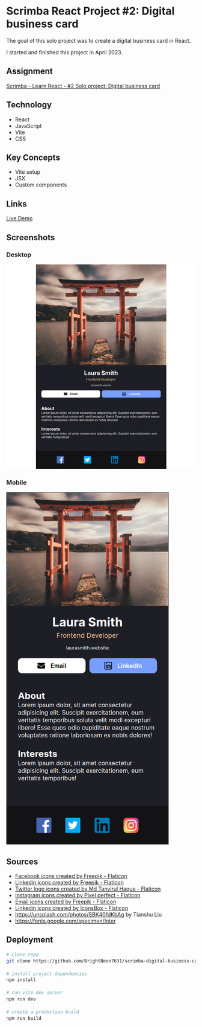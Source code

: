 # Scrimba React Project #2: Digital business card

The goal of this solo project was to create a digital business card in React.

I started and finished this project in April 2023.

## Assignment

[Scrimba - Learn React - #2 Solo project: Digital business card](https://scrimba.com/learn/learnreact)

## Technology

- React
- JavaScript
- Vite
- CSS

## Key Concepts

- Vite setup
- JSX
- Custom components

## Links

[Live Demo](https://bn7631-scrimba-digital-business-card.pages.dev)

## Screenshots

### Desktop

![Desktop Screenshot](screenshots/desktop.png)

### Mobile

![Mobile Screenshot](screenshots/mobile.png)

## Sources

- <a href="https://www.flaticon.com/free-icons/facebook" title="facebook icons">Facebook icons created by Freepik - Flaticon</a>
- <a href="https://www.flaticon.com/free-icons/linkedin" title="linkedin icons">Linkedin icons created by Freepik - Flaticon</a>
- <a href="https://www.flaticon.com/free-icons/twitter-logo" title="twitter logo icons">Twitter logo icons created by Md Tanvirul Haque - Flaticon</a>
- <a href="https://www.flaticon.com/free-icons/instagram" title="instagram icons">Instagram icons created by Pixel perfect - Flaticon</a>
- <a href="https://www.flaticon.com/free-icons/email" title="email icons">Email icons created by Freepik - Flaticon</a>
- <a href="https://www.flaticon.com/free-icons/linkedin" title="linkedin icons">Linkedin icons created by IconsBox - Flaticon</a>
- https://unsplash.com/photos/SBK40fdKbAg by Tianshu Liu
- https://fonts.google.com/specimen/Inter

## Deployment

```bash
# clone repo
git clone https://github.com/BrightNeon7631/scrimba-digital-business-card.git

# install project dependencies
npm install

# run vite dev server
npm run dev

# create a production build
npm run build
```
